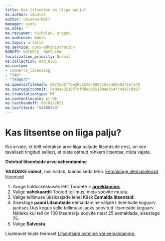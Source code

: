 ```yaml
---
title: Kas litsentse on liiga palju?
ms.author: cmcatee
author: cmcatee-MSFT
manager: scotv
ms.date: ''
ms.reviewer: nicholak, argani
ms.audience: Admin
ms.topic: article
ms.service: o365-administration
ROBOTS: NOINDEX, NOFOLLOW
localization_priority: Normal
ms.collection: Adm_O365
ms.custom:
- commerce_licensing
- "540"
- "1500027"
ms.openlocfilehash: 69725ebffbe26525784580715a5469a8572ef130
ms.sourcegitcommit: 540a4e2515f7cfddee65519046454fc4437cd287
ms.translationtype: MT
ms.contentlocale: et-EE
ms.lasthandoff: 08/01/2021
ms.locfileid: "53688754"
---
```

# <a name="too-many-licenses"></a>Kas litsentse on liiga palju?

Kui arvate, et teilt võetakse arve liiga paljude litsentside eest, on see tavaliselt tingitud sellest, et olete ostnud rohkem litsentse, mida vajate.
  
**Ostetud litsentside arvu vähendamine**

**VAADAKE videot,** mis näitab, kuidas seda teha. [Eemaldage olemasolevad litsentsid](https://go.microsoft.com/fwlink/p/?linkid=2154938)
  
1. Avage halduskeskuses leht  Toodete \> **[arveldamine.](https://go.microsoft.com/fwlink/p/?linkid=842054)**
2. Valige **vahekaardil** Tooted tellimus, mida soovite muuta.
3. Valige tellimuse üksikasjade lehel Käsk **Eemalda litsentsid**.
4. Sisestage **paani Litsentside** eemaldamine väljale  Litsentside koguarv jaotises Uus kogus selle tellimuse jaoks soovitud litsentside koguarv.  Näiteks kui teil on 100 litsentsi ja soovite neist 25 eemaldada, sisestage 75.
5. Valige **Salvesta**.

Lisateavet leiate teemast [Litsentside ostmine või eemaldamine.](/microsoft-365/commerce/licenses/buy-licenses)